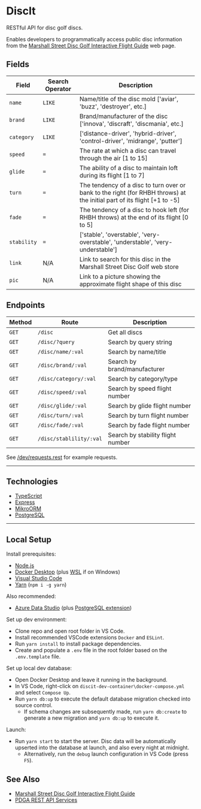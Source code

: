 # DiscIt

RESTful API for disc golf discs.

Enables developers to programmatically access public disc information from the [Marshall Street Disc Golf Interactive Flight Guide](https://www.marshallstreetdiscgolf.com/flightguide) web page.

## Fields

| Field       | Search Operator   | Description                                                                                                             |
|-------------|-------------------|-------------------------------------------------------------------------------------------------------------------------|
| `name`      | `LIKE`            | Name/title of the disc mold ['aviar', 'buzz', 'destroyer', etc.]                                                        |
| `brand`     | `LIKE`            | Brand/manufacturer of the disc ['innova', 'discraft', 'discmania', etc.]                                                |
| `category`  | `LIKE`            | ['distance-driver', 'hybrid-driver', 'control-driver', 'midrange', 'putter']                                            |
| `speed`     | `=`               | The rate at which a disc can travel through the air [1 to 15]                                                           |
| `glide`     | `=`               | The ability of a disc to maintain loft during its flight [1 to 7]                                                       |
| `turn`      | `=`               | The tendency of a disc to turn over or bank to the right (for RHBH throws) at the initial part of its flight [+1 to -5] |
| `fade`      | `=`               | The tendency of a disc to hook left (for RHBH throws) at the end of its flight [0 to 5]                                 |
| `stability` | `=`               | ['stable', 'overstable', 'very-overstable', 'understable', 'very-understable']                                          |
| `link`      | N/A               | Link to search for this disc in the Marshall Street Disc Golf web store                                                 |
| `pic`       | N/A               | Link to a picture showing the approximate flight shape of this disc                                                     |

## Endpoints

| Method | Route                   | Description                       |
|--------|-------------------------|-----------------------------------|
| `GET`  | `/disc`                 | Get all discs                     |
| `GET`  | `/disc/?query`          | Search by query string            |
| `GET`  | `/disc/name/:val`       | Search by name/title              |
| `GET`  | `/disc/brand/:val`      | Search by brand/manufacturer      |
| `GET`  | `/disc/category/:val`   | Search by category/type           |
| `GET`  | `/disc/speed/:val`      | Search by speed flight number     |
| `GET`  | `/disc/glide/:val`      | Search by glide flight number     |
| `GET`  | `/disc/turn/:val`       | Search by turn flight number      |
| `GET`  | `/disc/fade/:val`       | Search by fade flight number      |
| `GET`  | `/disc/stablility/:val` | Search by stability flight number |

See [/dev/requests.rest](https://github.com/cdleveille/discit/blob/main/dev/requests.rest) for example requests.

---

## Technologies

- [TypeScript](https://www.typescriptlang.org/)
- [Express](https://expressjs.com/)
- [MikroORM](https://mikro-orm.io/)
- [PostgreSQL](https://www.postgresql.org/)

---

## Local Setup

Install prerequisites:

- [Node.js](https://nodejs.org/en/download/)
- [Docker Desktop](https://www.docker.com/products/docker-desktop) (plus [WSL](https://docs.microsoft.com/en-us/windows/wsl/install-manual) if on Windows)
- [Visual Studio Code](https://code.visualstudio.com/download)
- [Yarn](https://classic.yarnpkg.com/en/) (`npm i -g yarn`)

Also recommended:

- [Azure Data Studio](https://azure.microsoft.com/en-us/services/developer-tools/data-studio/) (plus [PostgreSQL extension](https://docs.microsoft.com/en-us/sql/azure-data-studio/extensions/postgres-extension?view=sql-server-ver15))

Set up dev environment:

- Clone repo and open root folder in VS Code.
- Install recommended VSCode extensions `Docker` and `ESLint`.
- Run `yarn install` to install package dependencies.
- Create and populate a `.env` file in the root folder based on the `.env.template` file.

Set up local dev database:

- Open Docker Desktop and leave it running in the background.
- In VS Code, right-click on `discit-dev-container\docker-compose.yml` and select `Compose Up`.
- Run `yarn db:up` to execute the default database migration checked into source control.
  - If schema changes are subsequently made, run `yarn db:create` to generate a new migration and `yarn db:up` to execute it.

Launch:

- Run `yarn start` to start the server. Disc data will be automatically upserted into the database at launch, and also every night at midnight.
  - Alternatively, run the `debug` launch configuration in VS Code (press `F5`).

## See Also

- [Marshall Street Disc Golf Interactive Flight Guide](https://www.marshallstreetdiscgolf.com/flightguide)
- [PDGA REST API Services](https://www.pdga.com/dev/api/rest/v1/services)
